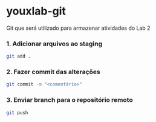 # youxlab-git
Git que será utilizado para armazenar atividades do Lab 2

### 1. Adicionar arquivos ao staging
```bash
git add .
```

### 2. Fazer commit das alterações
```bash
git commit -m "<comentário>"
```

### 3. Enviar branch para o repositório remoto
```bash
git push 